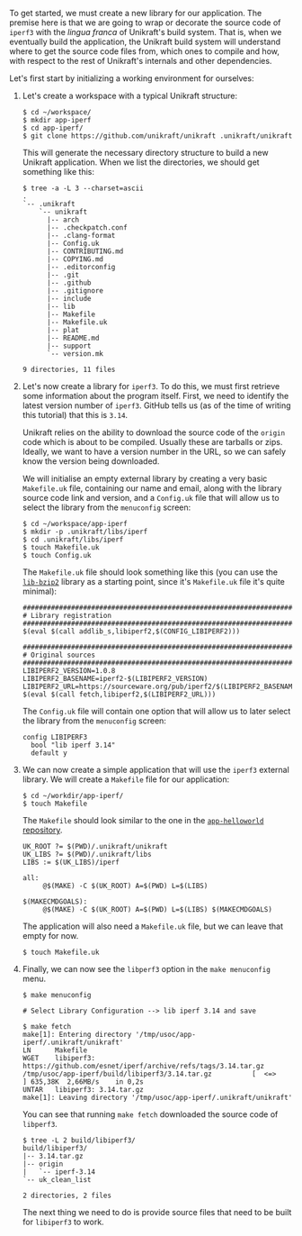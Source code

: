 To get started, we must create a new library for our application.
The premise here is that we are going to wrap or decorate the source code of `iperf3` with the _lingua franca_ of Unikraft's build system.
That is, when we eventually build the application, the Unikraft build system will understand where to get the source code files from, which ones to compile and how, with respect to the rest of Unikraft's internals and other dependencies.

Let's first start by initializing a working environment for ourselves:

1. Let's create a workspace with a typical Unikraft structure:

   ```console
   $ cd ~/workspace/
   $ mkdir app-iperf
   $ cd app-iperf/
   $ git clone https://github.com/unikraft/unikraft .unikraft/unikraft
   ```

   This will generate the necessary directory structure to build a new Unikraft application.
   When we list the directories, we should get something like this:

   ```console
   $ tree -a -L 3 --charset=ascii
   .
   `-- .unikraft
       `-- unikraft
         |-- arch
         |-- .checkpatch.conf
         |-- .clang-format
         |-- Config.uk
         |-- CONTRIBUTING.md
         |-- COPYING.md
         |-- .editorconfig
         |-- .git
         |-- .github
         |-- .gitignore
         |-- include
         |-- lib
         |-- Makefile
         |-- Makefile.uk
         |-- plat
         |-- README.md
         |-- support
         `-- version.mk

   9 directories, 11 files
   ```

1. Let's now create a library for `iperf3`.
   To do this, we must first retrieve some information about the program itself.
   First, we need to identify the latest version number of `iperf3`.
   GitHub tells us (as of the time of writing this tutorial) that this is `3.14`.

   Unikraft relies on the ability to download the source code of the `origin` code which is about to be compiled.
   Usually these are tarballs or zips.
   Ideally, we want to have a version number in the URL, so we can safely know the version being downloaded.

   We will initialise an empty external library by creating a very basic `Makefile.uk` file, containing our name and email, along with the library source code link and version, and a `Config.uk` file that will allow us to select the library from the `menuconfig` screen:

   ```console
   $ cd ~/workspace/app-iperf
   $ mkdir -p .unikraft/libs/iperf
   $ cd .unikraft/libs/iperf
   $ touch Makefile.uk
   $ touch Config.uk
   ```

   The `Makefile.uk` file should look something like this (you can use the [`lib-bzip2`](https://github.com/unikraft/lib-bzip2/blob/staging/Makefile.uk) library as a starting point, since it's `Makefile.uk` file it's quite minimal):

   ```make
   ################################################################################
   # Library registration
   ################################################################################
   $(eval $(call addlib_s,libiperf2,$(CONFIG_LIBIPERF2)))

   ################################################################################
   # Original sources
   ################################################################################
   LIBIPERF2_VERSION=1.0.8
   LIBIPERF2_BASENAME=iperf2-$(LIBIPERF2_VERSION)
   LIBIPERF2_URL=https://sourceware.org/pub/iperf2/$(LIBIPERF2_BASENAME).tar.gz
   $(eval $(call fetch,libiperf2,$(LIBIPERF2_URL)))
   ```

    The `Config.uk` file will contain one option that will allow us to later select the library from the `menuconfig` screen:

   ```kconfig
   config LIBIPERF3
     bool "lib iperf 3.14"
     default y
   ```

1. We can now create a simple application that will use the `iperf3` external library.
   We will create a `Makefile` file for our application:

   ```console
   $ cd ~/workdir/app-iperf/
   $ touch Makefile
   ```

   The `Makefile` should look similar to the one in the [`app-helloworld` repository](https://github.com/unikraft/app-helloworld/blob/staging/Makefile).

   ```make
   UK_ROOT ?= $(PWD)/.unikraft/unikraft
   UK_LIBS ?= $(PWD)/.unikraft/libs
   LIBS := $(UK_LIBS)/iperf

   all:
        @$(MAKE) -C $(UK_ROOT) A=$(PWD) L=$(LIBS)

   $(MAKECMDGOALS):
        @$(MAKE) -C $(UK_ROOT) A=$(PWD) L=$(LIBS) $(MAKECMDGOALS)
   ```

   The application will also need a `Makefile.uk` file, but we can leave that empty for now.

   ```console
   $ touch Makefile.uk
   ```

1. Finally, we can now see the `libperf3` option in the `make menuconfig` menu.

   ```console
   $ make menuconfig

   # Select Library Configuration --> lib iperf 3.14 and save

   $ make fetch
   make[1]: Entering directory '/tmp/usoc/app-iperf/.unikraft/unikraft'
   LN      Makefile
   WGET    libiperf3: https://github.com/esnet/iperf/archive/refs/tags/3.14.tar.gz
   /tmp/usoc/app-iperf/build/libiperf3/3.14.tar.gz          [  <=>                                                                                                                 ] 635,38K  2,66MB/s    in 0,2s
   UNTAR   libiperf3: 3.14.tar.gz
   make[1]: Leaving directory '/tmp/usoc/app-iperf/.unikraft/unikraft'
   ```

   You can see that running `make fetch` downloaded the source code of `libperf3`.

   ```console
   $ tree -L 2 build/libiperf3/
   build/libiperf3/
   |-- 3.14.tar.gz
   |-- origin
   |   `-- iperf-3.14
   `-- uk_clean_list

   2 directories, 2 files
   ```

   The next thing we need to do is provide source files that need to be built for `libiperf3` to work.
